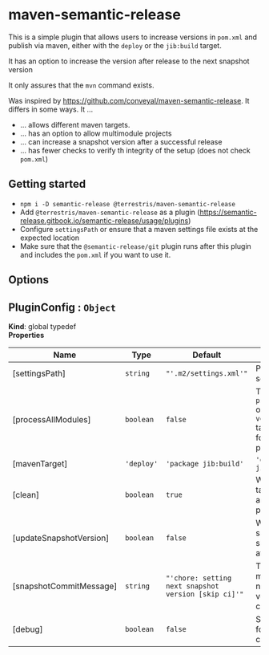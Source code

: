 # maven-semantic-release

This is a simple plugin that allows users to increase versions in `pom.xml` and publish via maven, either with the `deploy` or the `jib:build` target. 

It has an option to increase the version after release to the next snapshot version

It only assures that the `mvn` command exists.

Was inspired by https://github.com/conveyal/maven-semantic-release. It differs in some ways. It …
* … allows different maven targets.
* … has an option to allow multimodule projects
* … can increase a snapshot version after a successful release
* … has fewer checks to verify th integrity of the setup (does not check `pom.xml`)

## Getting started

* `npm i -D semantic-release @terrestris/maven-semantic-release`
* Add `@terrestris/maven-semantic-release` as a plugin (https://semantic-release.gitbook.io/semantic-release/usage/plugins)
* Configure `settingsPath` or ensure that a maven settings file exists at the expected location
* Make sure that the `@semantic-release/git` plugin runs after this plugin and includes the `pom.xml` if you want to use it.

## Options

<!-- AUTO_GENERATED_OPTIONS -->
<a name="PluginConfig"></a>

## PluginConfig : <code>Object</code>
**Kind**: global typedef  
**Properties**

| Name | Type | Default | Description |
| --- | --- | --- | --- |
| [settingsPath] | <code>string</code> | <code>&quot;&#x27;.m2/settings.xml&#x27;&quot;</code> | Path to a maven settings file. |
| [processAllModules] | <code>boolean</code> | <code>false</code> | This sets the `processAllModules` option for the `versions:set` target. It is useful for multimodule projects. |
| [mavenTarget] | <code>&#x27;deploy&#x27;</code> | <code>&#x27;package jib:build&#x27;</code> | <code>&#x27;deploy jib:build&#x27;</code> | <code>&#x27;deploy&#x27;</code> | This determines which mvn targets are used to publish. |
| [clean] | <code>boolean</code> | <code>true</code> | Whether the `clean` target will be applied before publishing. |
| [updateSnapshotVersion] | <code>boolean</code> | <code>false</code> | Whether a new snapshot version should be set after releasing. |
| [snapshotCommitMessage] | <code>string</code> | <code>&quot;&#x27;chore: setting next snapshot version [skip ci]&#x27;&quot;</code> | The commit message used if a new snapshot version should be created. |
| [debug] | <code>boolean</code> | <code>false</code> | Sets the `-X` option for all maven calls. |
<!-- AUTO_GENERATED_OPTIONS -->
